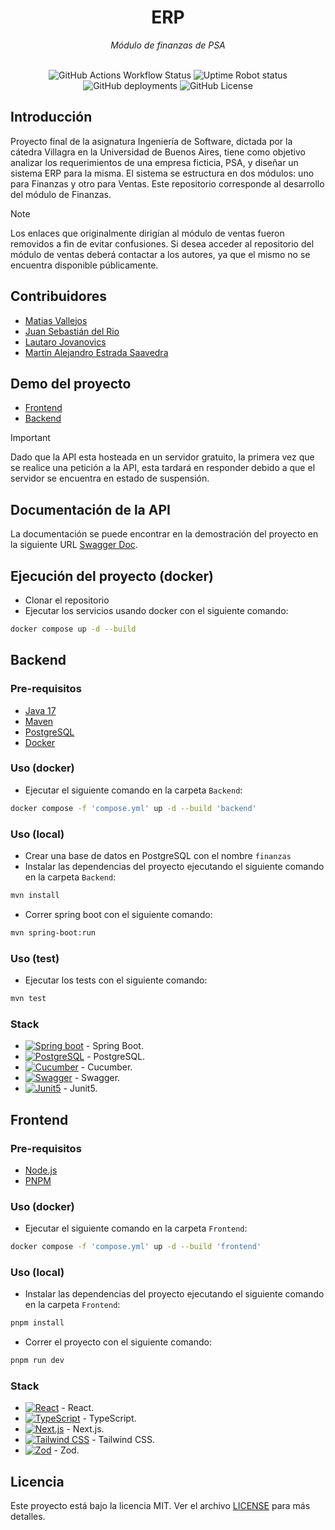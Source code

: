 <div align="center">
   <h1>ERP</h1>
   <i>Módulo de finanzas de PSA</i>
   <br>
   <br>
   <p>
      <img alt="GitHub Actions Workflow Status" src="https://img.shields.io/github/actions/workflow/status/MatiasTK/PSA-Squad7-TribuB/build.yml?style=for-the-badge">
      <img alt="Uptime Robot status" src="https://img.shields.io/uptimerobot/status/m798436758-71702e52aafc0c8a3ee917a2?style=for-the-badge&label=API">
      <img alt="GitHub deployments" src="https://img.shields.io/github/deployments/MatiasTK/PSA-Squad7-TribuB/Production?style=for-the-badge&label=production">
      <img alt="GitHub License" src="https://img.shields.io/github/license/MatiasTK/PSA-Squad7-TribuB?style=for-the-badge">
   </p>

</div>

## Introducción

Proyecto final de la asignatura Ingeniería de Software, dictada por la cátedra Villagra en la Universidad de Buenos Aires, tiene como objetivo analizar los requerimientos de una empresa ficticia, PSA, y diseñar un sistema ERP para la misma. El sistema se estructura en dos módulos: uno para Finanzas y otro para Ventas. Este repositorio corresponde al desarrollo del módulo de Finanzas.

> [!NOTE]
> Los enlaces que originalmente dirigían al módulo de ventas fueron removidos a fin de evitar confusiones. Si desea acceder al repositorio del módulo de ventas deberá contactar a los autores, ya que el mismo no se encuentra disponible públicamente.

## Contribuidores

- [Matias Vallejos](https://github.com/MatiasTK)
- [Juan Sebastián del Rio](https://github.com/S2JuanS2)
- [Lautaro Jovanovics](https://github.com/lautiland)
- [Martín Alejandro Estrada Saavedra](https://github.com/martinSaav)

## Demo del proyecto

- [Frontend](https://psa-squad7-tribub.vercel.app/)
- [Backend](https://psa-squad7-tribub.onrender.com)

> [!IMPORTANT]
> Dado que la API esta hosteada en un servidor gratuito, la primera vez que se realice una petición a la API, esta tardará en responder debido a que el servidor se encuentra en estado de suspensión.

## Documentación de la API

La documentación se puede encontrar en la demostración del proyecto en la siguiente URL [Swagger Doc](https://psa-squad7-tribub.onrender.com/webjars/swagger-ui/index.html).

## Ejecución del proyecto (docker)

- Clonar el repositorio
- Ejecutar los servicios usando docker con el siguiente comando:

```bash
docker compose up -d --build
```

## Backend

### Pre-requisitos

- [Java 17](https://www.oracle.com/java/technologies/javase-jdk17-downloads.html)
- [Maven](https://maven.apache.org/download.cgi)
- [PostgreSQL](https://www.postgresql.org/download/)
- [Docker](https://www.docker.com/products/docker-desktop)

### Uso (docker)

- Ejecutar el siguiente comando en la carpeta `Backend`:

```bash
docker compose -f 'compose.yml' up -d --build 'backend'
```

### Uso (local)

- Crear una base de datos en PostgreSQL con el nombre `finanzas`
- Instalar las dependencias del proyecto ejecutando el siguiente comando en la carpeta `Backend`:

```bash
mvn install
```

- Correr spring boot con el siguiente comando:

```bash
mvn spring-boot:run
```

### Uso (test)

- Ejecutar los tests con el siguiente comando:

```bash
mvn test
```

### Stack

- [![Spring boot](https://img.shields.io/badge/Spring_Boot-6DB33F?style=for-the-badge&logo=spring-boot&logoColor=white)](https://spring.io/projects/spring-boot) - Spring Boot.
- [![PostgreSQL](https://img.shields.io/badge/PostgreSQL-316192?style=for-the-badge&logo=postgresql&logoColor=white)](https://www.postgresql.org/) - PostgreSQL.
- [![Cucumber](https://img.shields.io/badge/Cucumber-43B02A?style=for-the-badge&logo=cucumber&logoColor=white)](https://cucumber.io/) - Cucumber.
- [![Swagger](https://img.shields.io/badge/Swagger-85EA2D?style=for-the-badge&logo=Swagger&logoColor=white)](https://swagger.io/) - Swagger.
- [![Junit5](https://img.shields.io/badge/Junit5-25A162?style=for-the-badge&logo=junit5&logoColor=white)](https://junit.org/junit5/) - Junit5.

## Frontend

### Pre-requisitos

- [Node.js](https://nodejs.org/en/download/)
- [PNPM](https://pnpm.io/installation)

### Uso (docker)

- Ejecutar el siguiente comando en la carpeta `Frontend`:

```bash
docker compose -f 'compose.yml' up -d --build 'frontend'
```

### Uso (local)

- Instalar las dependencias del proyecto ejecutando el siguiente comando en la carpeta `Frontend`:

```bash
pnpm install
```

- Correr el proyecto con el siguiente comando:

```bash
pnpm run dev
```

### Stack

- [![React](https://img.shields.io/badge/React-20232A?style=for-the-badge&logo=react&logoColor=61DAFB)](https://reactjs.org/) - React.
- [![TypeScript](https://img.shields.io/badge/TypeScript-007ACC?style=for-the-badge&logo=typescript&logoColor=white)](https://www.typescriptlang.org/) - TypeScript.
- [![Next.js](https://img.shields.io/badge/Next.js-000000?style=for-the-badge&logo=next.js&logoColor=white)](https://nextjs.org/) - Next.js.
- [![Tailwind CSS](   https://img.shields.io/badge/Tailwind_CSS-38B2AC?style=for-the-badge&logo=tailwind-css&logoColor=white)](https://tailwindcss.com/) - Tailwind CSS.
- [![Zod](https://img.shields.io/badge/Zod-000000?style=for-the-badge&logo=zod&logoColor=3068B7)](https://zod.dev/) - Zod.

## Licencia

Este proyecto está bajo la licencia MIT. Ver el archivo [LICENSE](LICENSE) para más detalles.

